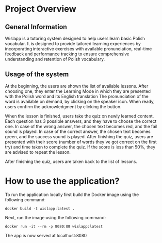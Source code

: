 # Project Overview

## General Information
Wislapp is a tutoring system designed to help users learn basic Polish vocabular.
It is designed to provide tailored learning experiences by incorporating interactive exercises with available pronunciation, 
real-time feedback and performance tracking to ensure comprehensive understanding and retention of Polish vocabulary.

## Usage of the system
At the beginning, the users are shown the list of available lessons. After choosing one, they enter the Learning Mode 
in which they are presented with the Polish word and its English translation  The pronunciation of the word is available on demand, 
by clicking on the speaker icon. When ready, users confirm the acknowledgment by clicking the button.

When the lesson is finished, users take the quiz on newly learned content. Each question has 3 possible answers, and they have to choose the correct one.
In case of the wrong answer, the chosen text becomes red, and the fail sound is played. In case of the correct answer, the chosen text becomes green, and the success sound is played. 
After finishing the quiz, users are presented with their score (number of words they've got correct on the first try) and time taken to complete the quiz. 
If the score is less than 50%, they are advised to repeat the lesson.

After finishing the quiz, users are taken back to the list of lessons.
# How to use the application?
To run the application locally first build the Docker image using the following command:

```console
docker build -t wislapp:latest .
```

Next, run the image using the following command:


```console
docker run -it --rm -p 8080:80 wislapp:latest
```

The app is now served at localhost:8080

